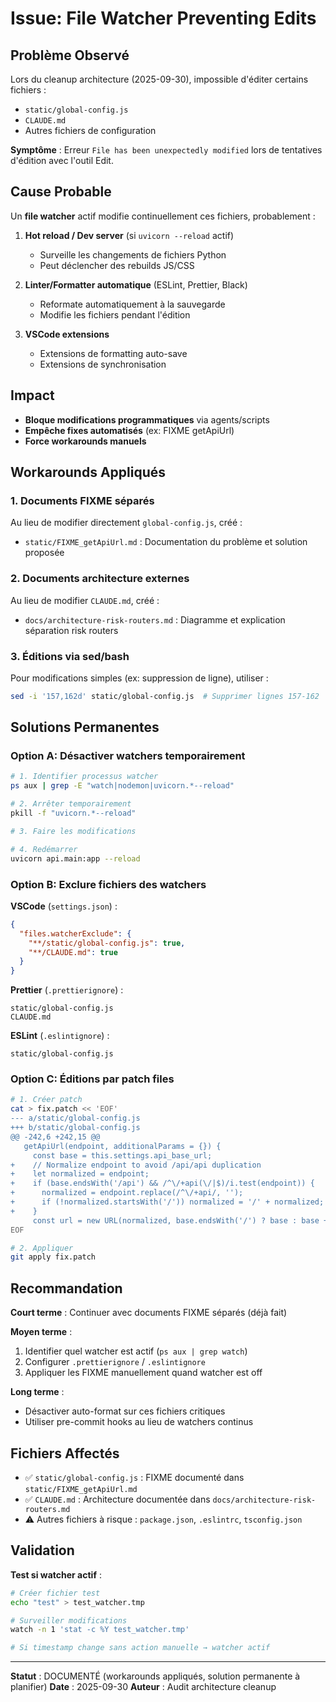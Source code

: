 # Issue: File Watcher Preventing Edits

## Problème Observé

Lors du cleanup architecture (2025-09-30), impossible d'éditer certains fichiers :

- `static/global-config.js`
- `CLAUDE.md`
- Autres fichiers de configuration

**Symptôme** : Erreur `File has been unexpectedly modified` lors de tentatives d'édition avec l'outil Edit.

## Cause Probable

Un **file watcher** actif modifie continuellement ces fichiers, probablement :

1. **Hot reload / Dev server** (si `uvicorn --reload` actif)
   - Surveille les changements de fichiers Python
   - Peut déclencher des rebuilds JS/CSS

2. **Linter/Formatter automatique** (ESLint, Prettier, Black)
   - Reformate automatiquement à la sauvegarde
   - Modifie les fichiers pendant l'édition

3. **VSCode extensions**
   - Extensions de formatting auto-save
   - Extensions de synchronisation

## Impact

- **Bloque modifications programmatiques** via agents/scripts
- **Empêche fixes automatisés** (ex: FIXME getApiUrl)
- **Force workarounds manuels**

## Workarounds Appliqués

### 1. Documents FIXME séparés

Au lieu de modifier directement `global-config.js`, créé :
- `static/FIXME_getApiUrl.md` : Documentation du problème et solution proposée

### 2. Documents architecture externes

Au lieu de modifier `CLAUDE.md`, créé :
- `docs/architecture-risk-routers.md` : Diagramme et explication séparation risk routers

### 3. Éditions via sed/bash

Pour modifications simples (ex: suppression de ligne), utiliser :
```bash
sed -i '157,162d' static/global-config.js  # Supprimer lignes 157-162
```

## Solutions Permanentes

### Option A: Désactiver watchers temporairement

```bash
# 1. Identifier processus watcher
ps aux | grep -E "watch|nodemon|uvicorn.*--reload"

# 2. Arrêter temporairement
pkill -f "uvicorn.*--reload"

# 3. Faire les modifications

# 4. Redémarrer
uvicorn api.main:app --reload
```

### Option B: Exclure fichiers des watchers

**VSCode** (`settings.json`) :
```json
{
  "files.watcherExclude": {
    "**/static/global-config.js": true,
    "**/CLAUDE.md": true
  }
}
```

**Prettier** (`.prettierignore`) :
```
static/global-config.js
CLAUDE.md
```

**ESLint** (`.eslintignore`) :
```
static/global-config.js
```

### Option C: Éditions par patch files

```bash
# 1. Créer patch
cat > fix.patch << 'EOF'
--- a/static/global-config.js
+++ b/static/global-config.js
@@ -242,6 +242,15 @@
   getApiUrl(endpoint, additionalParams = {}) {
     const base = this.settings.api_base_url;
+    // Normalize endpoint to avoid /api/api duplication
+    let normalized = endpoint;
+    if (base.endsWith('/api') && /^\/+api(\/|$)/i.test(endpoint)) {
+      normalized = endpoint.replace(/^\/+api/, '');
+      if (!normalized.startsWith('/')) normalized = '/' + normalized;
+    }
     const url = new URL(normalized, base.endsWith('/') ? base : base + '/');
EOF

# 2. Appliquer
git apply fix.patch
```

## Recommandation

**Court terme** : Continuer avec documents FIXME séparés (déjà fait)

**Moyen terme** :
1. Identifier quel watcher est actif (`ps aux | grep watch`)
2. Configurer `.prettierignore` / `.eslintignore`
3. Appliquer les FIXME manuellement quand watcher est off

**Long terme** :
- Désactiver auto-format sur ces fichiers critiques
- Utiliser pre-commit hooks au lieu de watchers continus

## Fichiers Affectés

- ✅ `static/global-config.js` : FIXME documenté dans `static/FIXME_getApiUrl.md`
- ✅ `CLAUDE.md` : Architecture documentée dans `docs/architecture-risk-routers.md`
- ⚠️ Autres fichiers à risque : `package.json`, `.eslintrc`, `tsconfig.json`

## Validation

**Test si watcher actif** :
```bash
# Créer fichier test
echo "test" > test_watcher.tmp

# Surveiller modifications
watch -n 1 'stat -c %Y test_watcher.tmp'

# Si timestamp change sans action manuelle → watcher actif
```

---

**Statut** : DOCUMENTÉ (workarounds appliqués, solution permanente à planifier)
**Date** : 2025-09-30
**Auteur** : Audit architecture cleanup